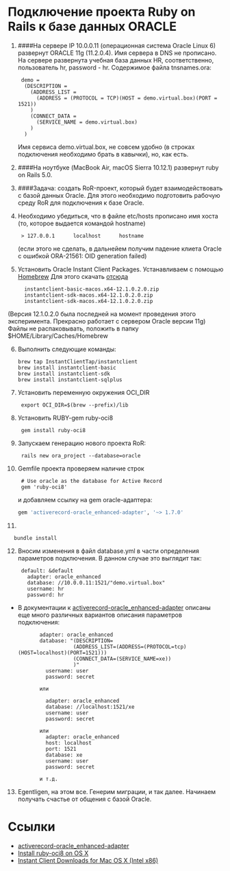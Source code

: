 Подключение проекта Ruby on Rails к базе данных ORACLE
======================================================

1. ####На  сервере IP 10.0.0.11 (операционная система Oracle Linux 6) развернут ORACLE 11g (11.2.0.4). Имя сервера в DNS не прописано. На сервере развернута учебная база данных HR, соответственно, пользователь hr, password - hr. Содержимое файла tnsnames.ora:

        demo =
         (DESCRIPTION =
           (ADDRESS_LIST =
             (ADDRESS = (PROTOCOL = TCP)(HOST = demo.virtual.box)(PORT = 1521))
           )
           (CONNECT_DATA =
             (SERVICE_NAME = demo.virtual.box)
           )
         )

    Имя сервиса demo.virtual.box, не совсем удобно (в строках подключения необходимо брать в кавычки), но, как есть.

 2. ####На ноутбуке (MacBook Air, macOS Sierra 10.12.1) развернут ruby on Rails 5.0.

 3. ####Задача: создать RoR-проект, который будет взаимодействовать с базой данных Oracle. Для этого необходимо подготовить рабочую среду RoR для подключения к базе Oracle.

 4. Необходимо убедиться, что в файле etc/hosts прописано имя хоста (то, которое выдается командой hostname)
                
         > 127.0.0.1      localhost      hostname
         
    (если этого не сделать, в дальнейем получим падение клиета Oracle c ошибкой ORA-21561: OID generation failed)

 5. Установить Oracle Instant Client Packages. Устанавливаем с помощью [Homebrew](http://brew.sh/)
  Для этого скачать [отсюда](http://www.oracle.com/technetwork/topics/intel-macsoft-096467.html)
                 
          instantclient-basic-macos.x64-12.1.0.2.0.zip
          instantclient-sdk-macos.x64-12.1.0.2.0.zip
          instantclient-sdk-macos.x64-12.1.0.2.0.zip
       
                 
   (Версия 12.1.0.2.0  была последней на момент проведения этого эксперимента. Прекрасно работает с сервером Oracle версии 11g)
   Файлы не распаковывать, положить в папку  $HOME/Library/Caches/Homebrew

   6. Выполнить следующие команды:

          brew tap InstantClientTap/instantclient
          brew install instantclient-basic
          brew install instantclient-sdk
          brew install instantclient-sqlplus
             

   7. Установить переменную окружения OCI_DIR

           export OCI_DIR=$(brew --prefix)/lib

   8. Установить RUBY-gem ruby-oci8

           gem install ruby-oci8 

   9. Запускаем генерацию нового проекта RoR:

           rails new ora_project --database=oracle

   10. Gemfile проекта проверяем наличие строк

            # Use oracle as the database for Active Record
            gem 'ruby-oci8'

        и добавляем ссылку на gem oracle-адаптера:
        ```ruby       
        gem 'activerecord-oracle_enhanced-adapter', '~> 1.7.0'
        ```  
   11.  
      bundle install

   12. Вносим изменения в файл database.yml в части определения параметров подключения. В данном случае это
       выглядит так:

            default: &default
              adapter: oracle_enhanced
              database: //10.0.0.11:1521/"demo.virtual.box"
              username: hr
              password: hr
   - В документации к [activerecord-oracle_enhanced-adapter](https://github.com/rsim/oracle-enhanced) описаны еще
    много различных вариантов описания параметров подключения:

                adapter: oracle_enhanced
                database: "(DESCRIPTION=
                           (ADDRESS_LIST=(ADDRESS=(PROTOCOL=tcp)(HOST=localhost)(PORT=1521)))
                           (CONNECT_DATA=(SERVICE_NAME=xe))
                           )"
                  username: user
                  password: secret

                или

                  adapter: oracle_enhanced
                  database: //localhost:1521/xe
                  username: user
                  password: secret

                или
                  adapter: oracle_enhanced
                  host: localhost
                  port: 1521
                  database: xe
                  username: user
                  password: secret

                и т.д.
                        

   13.  Egentligen, на этом все. Генерим миграции, и так далее. Начинаем получать счастье от общения
        с базой Oracle.
        
  Ссылки
  ===============================================================================      
- [activerecord-oracle_enhanced-adapter](https://github.com/rsim/oracle-enhanced)
- [Install ruby-oci8 on OS X](https://github.com/kubo/ruby-oci8/blob/master/docs/install-on-osx.md)
- [Instant Client Downloads for Mac OS X (Intel x86)](http://www.oracle.com/technetwork/topics/intel-macsoft-096467.html)